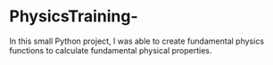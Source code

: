 # PhysicsTraining-
In this small Python project, I was able to create fundamental physics functions to calculate fundamental physical properties. 
